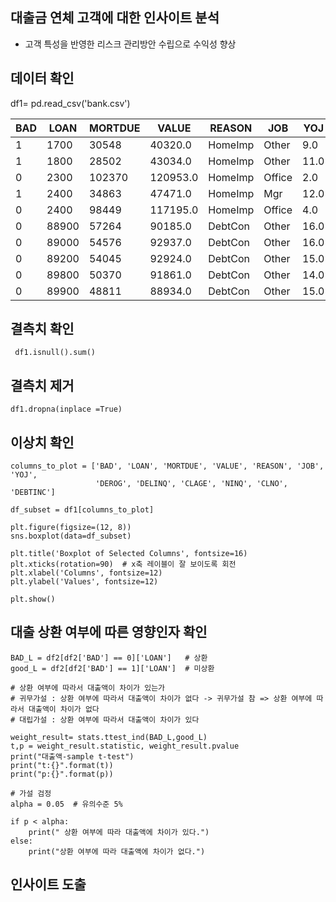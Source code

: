 ## 대출금 연체 고객에 대한 인사이트 분석 
- 고객 특성을 반영한 리스크 관리방안 수립으로 수익성 향상


## 데이터 확인
df1= pd.read_csv('bank.csv')
  <table>
        <thead>
            <tr>
                <th>BAD</th>
                <th>LOAN</th>
                <th>MORTDUE</th>
                <th>VALUE</th>
                <th>REASON</th>
                <th>JOB</th>
                <th>YOJ</th>
                <th>DEROG</th>
                <th>DELINQ</th>
                <th>CLAGE</th>
                <th>NINQ</th>
                <th>CLNO</th>
                <th>DEBTINC</th>
            </tr>
        </thead>
        <tbody>
            <tr>
                <td>1</td>
                <td>1700</td>
                <td>30548</td>
                <td>40320.0</td>
                <td>HomeImp</td>
                <td>Other</td>
                <td>9.0</td>
                <td>0</td>
                <td>0</td>
                <td>101.466002</td>
                <td>1.0</td>
                <td>8</td>
                <td>37.113614</td>
            </tr>
            <tr>
                <td>1</td>
                <td>1800</td>
                <td>28502</td>
                <td>43034.0</td>
                <td>HomeImp</td>
                <td>Other</td>
                <td>11.0</td>
                <td>0</td>
                <td>0</td>
                <td>88.766030</td>
                <td>0.0</td>
                <td>8</td>
                <td>36.884894</td>
            </tr>
            <tr>
                <td>0</td>
                <td>2300</td>
                <td>102370</td>
                <td>120953.0</td>
                <td>HomeImp</td>
                <td>Office</td>
                <td>2.0</td>
                <td>0</td>
                <td>0</td>
                <td>90.992533</td>
                <td>0.0</td>
                <td>13</td>
                <td>31.588503</td>
            </tr>
            <tr>
                <td>1</td>
                <td>2400</td>
                <td>34863</td>
                <td>47471.0</td>
                <td>HomeImp</td>
                <td>Mgr</td>
                <td>12.0</td>
                <td>0</td>
                <td>0</td>
                <td>70.491080</td>
                <td>1.0</td>
                <td>21</td>
                <td>38.263601</td>
            </tr>
            <tr>
                <td>0</td>
                <td>2400</td>
                <td>98449</td>
                <td>117195.0</td>
                <td>HomeImp</td>
                <td>Office</td>
                <td>4.0</td>
                <td>0</td>
                <td>0</td>
                <td>93.811775</td>
                <td>0.0</td>
                <td>13</td>
                <td>29.681827</td>
            </tr>
            <tr>
                <td>0</td>
                <td>88900</td>
                <td>57264</td>
                <td>90185.0</td>
                <td>DebtCon</td>
                <td>Other</td>
                <td>16.0</td>
                <td>0</td>
                <td>0</td>
                <td>221.808718</td>
                <td>0.0</td>
                <td>16</td>
                <td>36.112347</td>
            </tr>
            <tr>
                <td>0</td>
                <td>89000</td>
                <td>54576</td>
                <td>92937.0</td>
                <td>DebtCon</td>
                <td>Other</td>
                <td>16.0</td>
                <td>0</td>
                <td>0</td>
                <td>208.692070</td>
                <td>0.0</td>
                <td>15</td>
                <td>35.859971</td>
            </tr>
            <tr>
                <td>0</td>
                <td>89200</td>
                <td>54045</td>
                <td>92924.0</td>
                <td>DebtCon</td>
                <td>Other</td>
                <td>15.0</td>
                <td>0</td>
                <td>0</td>
                <td>212.279697</td>
                <td>0.0</td>
                <td>15</td>
                <td>35.556590</td>
            </tr>
            <tr>
                <td>0</td>
                <td>89800</td>
                <td>50370</td>
                <td>91861.0</td>
                <td>DebtCon</td>
                <td>Other</td>
                <td>14.0</td>
                <td>0</td>
                <td>0</td>
                <td>213.892709</td>
                <td>0.0</td>
                <td>16</td>
                <td>34.340882</td>
            </tr>
            <tr>
                <td>0</td>
                <td>89900</td>
                <td>48811</td>
                <td>88934.0</td>
                <td>DebtCon</td>
                <td>Other</td>
                <td>15.0</td>
                <td>0</td>
                <td>0</td>
                <td>219.601002</td>
                <td>0.0</td>
                <td>16</td>
                <td>34.571519</td>
            </tr>
        </tbody>
    </table>



## 결측치 확인
```  df1.isnull().sum() ```

## 결측치 제거
```df1.dropna(inplace =True)```

## 이상치 확인
```
columns_to_plot = ['BAD', 'LOAN', 'MORTDUE', 'VALUE', 'REASON', 'JOB', 'YOJ', 
                   'DEROG', 'DELINQ', 'CLAGE', 'NINQ', 'CLNO', 'DEBTINC']

df_subset = df1[columns_to_plot]

plt.figure(figsize=(12, 8))
sns.boxplot(data=df_subset)

plt.title('Boxplot of Selected Columns', fontsize=16)
plt.xticks(rotation=90)  # x축 레이블이 잘 보이도록 회전
plt.xlabel('Columns', fontsize=12)
plt.ylabel('Values', fontsize=12)

plt.show()
```

## 대출 상환 여부에 따른 영향인자 확인
```
BAD_L = df2[df2['BAD'] == 0]['LOAN']   # 상환  
good_L = df2[df2['BAD'] == 1]['LOAN']  # 미상환 

# 상환 여부에 따라서 대출액이 차이가 있는가
# 귀무가설 : 상환 여부에 따라서 대출액이 차이가 없다 -> 귀무가설 참 => 상환 여부에 따라서 대출액이 차이가 없다
# 대립가설 : 상환 여부에 따라서 대출액이 차이가 있다 

weight_result= stats.ttest_ind(BAD_L,good_L)
t,p = weight_result.statistic, weight_result.pvalue
print("대출액-sample t-test")
print("t:{}".format(t))
print("p:{}".format(p))

# 가설 검정
alpha = 0.05  # 유의수준 5%

if p < alpha:
    print(" 상환 여부에 따라 대출액에 차이가 있다.")
else:
    print("상환 여부에 따라 대출액에 차이가 없다.")
```

## 인사이트 도출 



